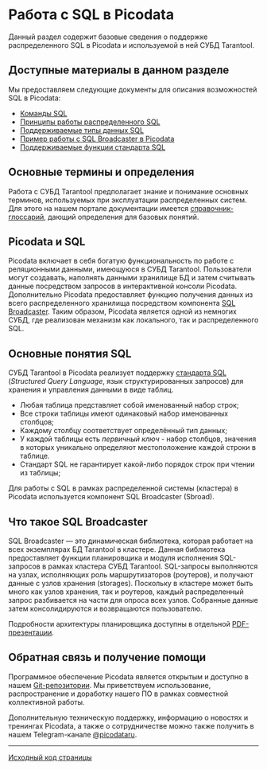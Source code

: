 # Работа с SQL в Picodata
Данный раздел содержит базовые сведения о поддержке распределенного SQL в Picodata и используемой в ней СУБД Tarantool.

## Доступные материалы в данном разделе
Мы предоставляем следующие документы для описания возможностей SQL в Picodata:

* [Команды SQL](queries)
* [Принципы работы распределенного SQL](review)
* [Поддерживаемые типы данных SQL](datatypes)
* [Пример работы с SQL Broadcaster в Picodata](tutorial)
* [Поддерживаемые функции стандарта SQL](reference)


## Основные термины и определения
Работа с СУБД Tarantool предполагает знание и понимание основных терминов, используемых при эксплуатации распределенных систем. Для этого на нашем портале документации имеется [справочник-глоссарий](../../glossary), дающий определения для базовых понятий.

## Picodata и SQL
Picodata включает в себя богатую функциональность по работе с реляционными данными, имеющуюся в СУБД Tarantool. Пользователи могут создавать, наполнять данными хранилище БД и затем считывать данные посредством запросов в интерактивной консоли Picodata.
Дополнительно Picodata предоставляет функцию получения данных из всего распределенного хранилища посредством компонента [SQL Broadcaster](https://git.picodata.io/picodata/picodata/sbroad). Таким образом, Picodata является одной из немногих СУБД, где реализован механизм как локального, так и распределенного SQL.

## Основные понятия SQL

СУБД Tarantool в Picodata реализует поддержку [стандарта SQL](reference) (_Structured Query Language_, язык структурированных запросов) для хранения и управления данными в виде таблиц.

* Любая таблица представляет собой именованный набор строк;
* Все строки таблицы имеют одинаковый набор именованных столбцов;
* Каждому столбцу соответствует определённый тип данных;
* У каждой таблицы есть _первичный ключ_ - набор столбцов, значения в которых уникально определяют местоположение каждой строки в таблице.
* Стандарт SQL не гарантирует какой-либо порядок строк при чтении из таблицы;


Для работы с SQL в рамках распределенной системы (кластера) в Picodata используется компонент SQL Broadcaster (Sbroad).

## Что такое SQL Broadcaster

SQL Broadcaster — это динамическая библиотека, которая работает на всех экземплярах БД Tarantool в кластере. Данная библиотека предоставляет функции планировщика и модуля исполнения SQL-запросов в рамках кластера СУБД Tarantool. SQL-запросы выполняются на узлах, исполняющих роль маршрутизаторов (роутеров), и получают данные с узлов хранения (storages). Поскольку в кластере может быть много как узлов хранения, так и роутеров, каждый распределенный запрос разбивается на части для опроса всех узлов. Собранные данные затем консолидируются и возвращаются пользователю. 

Подробности архитектуры планировщика доступны в отдельной [PDF-презентации](https://git.picodata.io/picodata/picodata/sbroad/-/blob/main/doc/design/sbroad.pdf).


## Обратная связь и получение помощи
Программное обеспечение Picodata является открытым и доступно в нашем [Git-репозитории](https://git.picodata.io/). Мы приветствуем использование, распространение и доработку нашего ПО в рамках совместной коллективной работы.

Дополнительную техническую поддержку, информацию о новостях и тренингах Picodata, а также о сотрудничестве можно также получить в нашем Telegram-канале [@picodataru](https://t.me/picodataru).

---
[Исходный код страницы](https://git.picodata.io/picodata/picodata/docs/-/blob/main/docs/sql/index.md)



